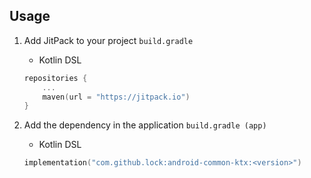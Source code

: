 ## Usage
1. Add JitPack to your project `build.gradle`

    - Kotlin DSL

    ```kotlin
    repositories {
    	...
    	maven(url = "https://jitpack.io")
    }
    ```

2. Add the dependency in the application `build.gradle (app)`
 
    - Kotlin DSL

    ```kotlin
    implementation("com.github.lock:android-common-ktx:<version>")
    ```

